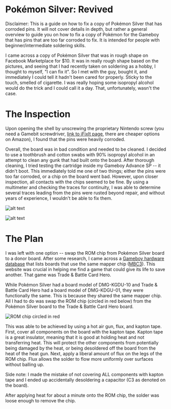 # Pokémon Silver: Revived

Disclaimer: This is a guide on how to fix a copy of Pokémon Silver that has corroded pins. It will not cover details in depth, but rather a general overview to guide you on how to fix a copy of Pokémon for the Gameboy that has pins that are too far corroded to fix. It is intended for people with beginner/intermediate soldering skills.

I came across a copy of Pokémon Silver that was in rough shape on Facebook Marketplace for $10. It was in really rough shape based on the pictures, and seeing that I had recently taken on soldering as a hobby, I thought to myself, "I can fix it". So I met with the guy, bought it, and immediately I could tell it hadn't been cared for properly. Sticky to the touch, smelled of cigarette. I was really hoping some isopropyl alcohol would do the trick and I could call it a day. That, unfortunately, wasn't the case.

# The Inspection
Upon opening the shell by unscrewing the proprietary Nintendo screw (you need a Gamebit screwdriver, [link to iFixIt page](https://www.ifixit.com/products/gamebit-4-5mm), there are cheaper options on Amazon), I found that the pins were heavily corroded. 

Overall, the board was in bad condition and needed to be cleaned. I decided to use a toothbrush and cotton swabs with 90% isopropyl alcohol in an attempt to clean any gunk that had built onto the board. After thorough cleaning, I tried testing the cartridge inside my Gameboy Advance SP -- it didn't boot. This immediately told me one of two things; either the pins were too far corroded, or a chip on the board went bad. However, upon closer inspection, all contacts with the chips seemed to be fine. By using a multimeter and checking the traces for continuity, I was able to determine several traces leading from the pins were rusted beyond repair, and without years of experience, I wouldn't be able to fix them.

![alt text](https://github.com/nillawafers11/Pokemon-Revival-Revived/blob/main/GB/IMG_3092.jpg)

![alt text](https://github.com/nillawafers11/Pokemon-Revival-Revived/blob/main/GB/IMG_3093.jpg)

# The Plan
I was left with one option -- swap the ROM chip from Pokémon Silver board to a donor board. After some research, I came across a [Gameboy hardware database](https://gbhwdb.gekkio.fi/cartridges/mbc3.html) that lists boards that use the same mapper chip ([MBC3](https://niwanetwork.org/wiki/MBC3_(Game_Boy_mapper))). This website was crucial in helping me find a game that could give its life to save another. That game was Trade & Battle Card Hero.

While Pokémon Silver had a board model of DMG-KGDU-10 and Trade & Battle Card Hero had a board model of DMG-KDGU-01, they were functionally the same. This is because they shared the same mapper chip. All I had to do was swap the ROM chip (circled in red below) from the Pokémon Silver board to the Trade & Battle Card Hero board.

![ROM chip circled in red](https://github.com/nillawafers11/PokemonSilverRevived/blob/main/GB/ROMchip.jpg)

This was able to be achieved by using a hot air gun, flux, and kapton tape. First, cover all components on the board with the kapton tape. Kapton tape is a great insulator, meaning that it is good at holding heat and not transferring heat. This will protect the other components from potentially being damaged by the heat, or being desoldered off the board from the heat of the heat gun. Next, apply a liberal amount of flux on the legs of the ROM chip. Flux allows the solder to flow more uniformly over surfaces without balling up.

Side note: I made the mistake of not covering ALL components with kapton tape and I ended up accidentally desoldering a capacitor (C3 as denoted on the board).

After applying heat for about a minute onto the ROM chip, the solder was loose enough to remove the chip.

